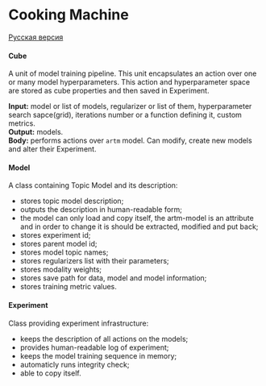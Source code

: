 # Cooking Machine
[Русская версия](README-rus.md)

#### Cube
A unit of model training pipeline. This unit encapsulates an action over one or many model hyperparameters. This action and hyperparameter space are stored as cube properties and then saved in Experiment. 

**Input:** model or list of models, regularizer or list of them, hyperparameter search sapce(grid), iterations number or a function defining it, custom metrics.  
**Output:** models.  
**Body:** performs actions over `artm` model. Can modify, create new models and alter their Experiment.

#### Model
A class containing Topic Model and its description:

* stores topic model description;
* outputs the description in human-readable form;
* the model can only load and copy itself, the artm-model is an attribute and in order to change it is should be extracted, modified and put back;
* stores experiment id;
* stores parent model id;
* stores model topic names;
* stores regularizers list with their parameters;
* stores modality weights;
* stores save path for data, model and model information;
* stores training metric values.

#### Experiment
Class providing experiment infrastructure:

* keeps the description of all actions on the models;
* provides human-readable log of experiment;
* keeps the model training sequence in memory;
* automaticly runs integrity check;
* able to copy itself.